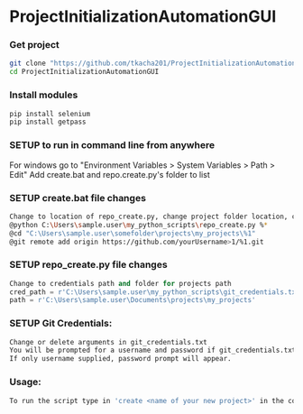 # ProjectInitializationAutomationGUI

### Get project
```bash
git clone "https://github.com/tkacha201/ProjectInitializationAutomationGUI.git"
cd ProjectInitializationAutomationGUI
```


### Install modules
```bash
pip install selenium
pip install getpass
```

### SETUP to run in command line from anywhere

For windows go to "Environment Variables > System Variables > Path > Edit"
Add create.bat and repo.create.py's folder to list


### SETUP create.bat file changes
```bash
Change to location of repo_create.py, change project folder location, change github user
@python C:\Users\sample.user\my_python_scripts\repo_create.py %*
@cd "C:\Users\sample.user\somefolder\projects\my_projects\%1"
@git remote add origin https://github.com/yourUsername>1/%1.git
```


### SETUP repo_create.py file changes 
```python
Change to credentials path and folder for projects path
cred_path = r'C:\Users\sample.user\my_python_scripts\git_credentials.txt'
path = r'C:\Users\sample.user\Documents\projects\my_projects'
```

### SETUP Git Credentials:
```bash
Change or delete arguments in git_credentials.txt
You will be prompted for a username and password if git_credentials.txt is empty
If only username supplied, password prompt will appear.
```

### Usage:
```bash
To run the script type in 'create <name of your new project>' in the command line
```
